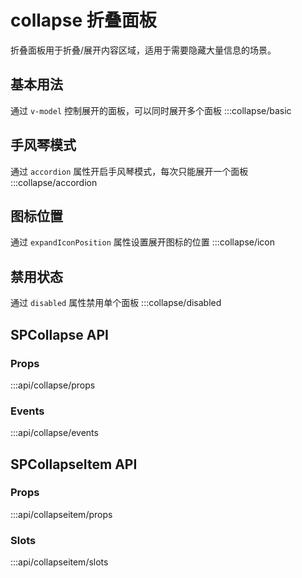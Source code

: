 # collapse 折叠面板

折叠面板用于折叠/展开内容区域，适用于需要隐藏大量信息的场景。

## 基本用法

通过 `v-model` 控制展开的面板，可以同时展开多个面板
:::collapse/basic

## 手风琴模式

通过 `accordion` 属性开启手风琴模式，每次只能展开一个面板
:::collapse/accordion

## 图标位置

通过 `expandIconPosition` 属性设置展开图标的位置
:::collapse/icon

## 禁用状态

通过 `disabled` 属性禁用单个面板
:::collapse/disabled

## SPCollapse API
### Props
:::api/collapse/props

### Events
:::api/collapse/events

## SPCollapseItem API
### Props
:::api/collapseitem/props

### Slots
:::api/collapseitem/slots
